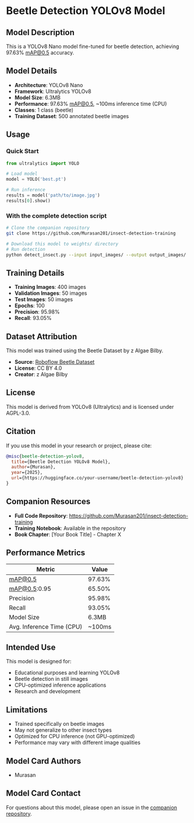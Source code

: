 # Beetle Detection YOLOv8 Model

## Model Description

This is a YOLOv8 Nano model fine-tuned for beetle detection, achieving 97.63% mAP@0.5 accuracy.

## Model Details

- **Architecture**: YOLOv8 Nano
- **Framework**: Ultralytics YOLOv8
- **Model Size**: 6.3MB
- **Performance**: 97.63% mAP@0.5, ~100ms inference time (CPU)
- **Classes**: 1 class (beetle)
- **Training Dataset**: 500 annotated beetle images

## Usage

### Quick Start
```python
from ultralytics import YOLO

# Load model
model = YOLO('best.pt')

# Run inference
results = model('path/to/image.jpg')
results[0].show()
```

### With the complete detection script
```bash
# Clone the companion repository
git clone https://github.com/Murasan201/insect-detection-training

# Download this model to weights/ directory
# Run detection
python detect_insect.py --input input_images/ --output output_images/
```

## Training Details

- **Training Images**: 400 images
- **Validation Images**: 50 images  
- **Test Images**: 50 images
- **Epochs**: 100
- **Precision**: 95.98%
- **Recall**: 93.05%

## Dataset Attribution

This model was trained using the Beetle Dataset by z Algae Bilby.
- **Source**: [Roboflow Beetle Dataset](https://universe.roboflow.com/z-algae-bilby/beetle/dataset/1)
- **License**: CC BY 4.0
- **Creator**: z Algae Bilby

## License

This model is derived from YOLOv8 (Ultralytics) and is licensed under AGPL-3.0.

## Citation

If you use this model in your research or project, please cite:

```bibtex
@misc{beetle-detection-yolov8,
  title={Beetle Detection YOLOv8 Model},
  author={Murasan},
  year={2025},
  url={https://huggingface.co/your-username/beetle-detection-yolov8}
}
```

## Companion Resources

- **Full Code Repository**: https://github.com/Murasan201/insect-detection-training
- **Training Notebook**: Available in the repository
- **Book Chapter**: [Your Book Title] - Chapter X

## Performance Metrics

| Metric | Value |
|--------|-------|
| mAP@0.5 | 97.63% |
| mAP@0.5:0.95 | 65.50% |
| Precision | 95.98% |
| Recall | 93.05% |
| Model Size | 6.3MB |
| Avg. Inference Time (CPU) | ~100ms |

## Intended Use

This model is designed for:
- Educational purposes and learning YOLOv8
- Beetle detection in still images
- CPU-optimized inference applications
- Research and development

## Limitations

- Trained specifically on beetle images
- May not generalize to other insect types
- Optimized for CPU inference (not GPU-optimized)
- Performance may vary with different image qualities

## Model Card Authors

- Murasan

## Model Card Contact

For questions about this model, please open an issue in the [companion repository](https://github.com/Murasan201/insect-detection-training).